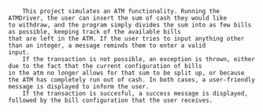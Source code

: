 
		This project simulates an ATM functionality. Running the ATMDriver, the user can insert the sum of cash they would like 
	to withdraw, and the program simply divides the sum into as few bills as possible, keeping track of the available bills
	that are left in the ATM. If the user tries to input anything other than an integer, a message reminds them to enter a valid
	input.
		If the transaction is not possible, an exception is thrown, either due to the fact that the current configuration of bills
	in the atm no longer allows for that sum to be split up, or because the ATM has completely run out of cash. In both cases, a user-friendly
	message is displayed to inform the user. 
		If the transaction is succesful, a success message is displayed, followed by the bill configuration that the user receives.
		
